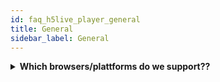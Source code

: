 ```yaml
---
id: faq_h5live_player_general
title: General
sidebar_label: General
---
```


<details><summary><strong>Which browsers/plattforms do we support??</strong></summary>

The low-latency nanoStream h5Live Player runs on all full-featured HTML5 browsers including

- Safari 10,11,12 on iOS and macOS
- Chrome 54 and higher on desktop and mobile
- Firefox 48 and higher
- Edge
- Internet Explorer 11 (starting Windows 8.1)

For Internet Explorer 11 on Windows 7, H5Live player contains a Flash player fallback for RTMP.

</details>



